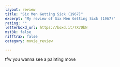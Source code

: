 ```yaml
---
layout: review
title: "Six Men Getting Sick (1967)"
excerpt: "My review of Six Men Getting Sick (1967)"
rating: ""
letterboxd_url: https://boxd.it/7X7DbN
mst3k: false
rifftrax: false
category: movie_review

---
```


tfw you wanna see a painting move
